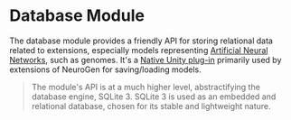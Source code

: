 # Database Module

The database module provides a friendly API for storing relational data related to extensions, especially models representing [Artificial Neural Networks](https://en.wikipedia.org/wiki/Artificial_neural_network), such as genomes. It's a [Native Unity plug-in](https://docs.unity3d.com/Manual/NativePlugins.html) primarily used by extensions of NeuroGen for saving/loading models.

> The module's API is at a much higher level, abstractifying the database engine, SQLite 3. SQLite 3 is used as an embedded and relational database, chosen for its stable and lightweight nature.